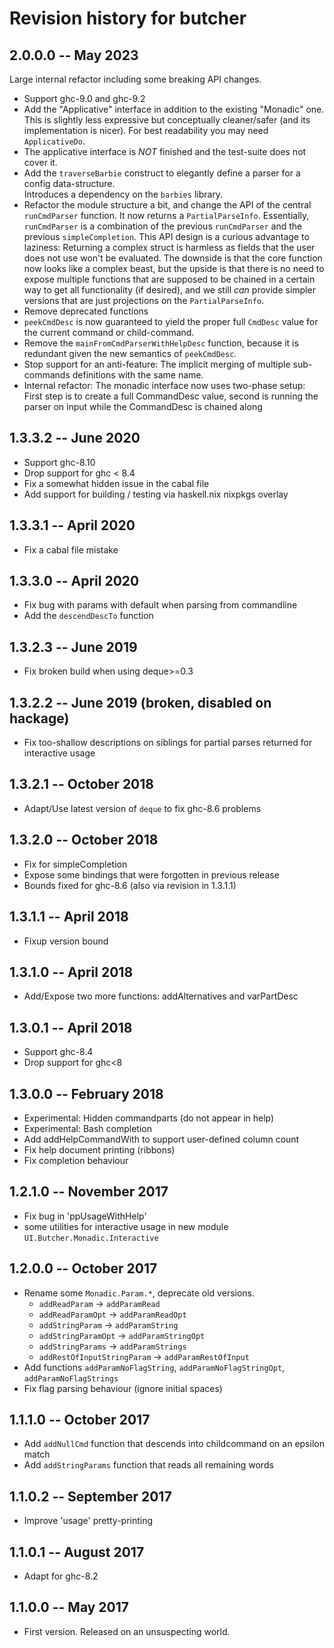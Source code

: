 # Revision history for butcher

## 2.0.0.0  -- May 2023

Large internal refactor including some breaking API changes.

- Support ghc-9.0 and ghc-9.2
- Add the "Applicative" interface in addition to the existing "Monadic" one.
  This is slightly less expressive but conceptually cleaner/safer (and its
  implementation is nicer). For best readability you may need `ApplicativeDo`.
- The applicative interface is *NOT* finished and the test-suite does not
  cover it.
- Add the `traverseBarbie` construct to elegantly define a parser for a
  config data-structure.\
  Introduces a dependency on the `barbies` library.
- Refactor the module structure a bit, and change the API of the central
  `runCmdParser` function. It now returns a `PartialParseInfo`. Essentially,
  `runCmdParser` is a combination of the previous `runCmdParser` and the
  previous `simpleCompletion`. This API design is a curious advantage to
  laziness: Returning a complex struct is harmless as fields that the user
  does not use won't be evaluated. The downside is that the core function now
  looks like a complex beast, but the upside is that there is no need to
  expose multiple functions that are supposed to be chained in a certain way
  to get all functionality (if desired), and we still _can_ provide simpler
  versions that are just projections on the `PartialParseInfo`.
- Remove deprecated functions
- `peekCmdDesc` is now guaranteed to yield the proper full `CmdDesc` value
  for the current command or child-command.
- Remove the `mainFromCmdParserWithHelpDesc` function, because it is redundant
  given the new semantics of `peekCmdDesc`.
- Stop support for an anti-feature: The implicit merging of multiple
  sub-commands definitions with the same name.
- Internal refactor: The monadic interface now uses two-phase setup: First step
  is to create a full CommandDesc value, second is running the parser on input
  while the CommandDesc is chained along

## 1.3.3.2  -- June 2020

* Support ghc-8.10
* Drop support for ghc < 8.4
* Fix a somewhat hidden issue in the cabal file
* Add support for building / testing via haskell.nix nixpkgs overlay

## 1.3.3.1  -- April 2020

* Fix a cabal file mistake

## 1.3.3.0  -- April 2020

* Fix bug with params with default when parsing from commandline
* Add the `descendDescTo` function

## 1.3.2.3  -- June 2019

* Fix broken build when using deque>=0.3

## 1.3.2.2  -- June 2019 (broken, disabled on hackage)

* Fix too-shallow descriptions on siblings for partial parses returned
  for interactive usage

## 1.3.2.1  -- October 2018

* Adapt/Use latest version of `deque` to fix ghc-8.6 problems

## 1.3.2.0  -- October 2018

* Fix for simpleCompletion
* Expose some bindings that were forgotten in previous release
* Bounds fixed for ghc-8.6 (also via revision in 1.3.1.1)

## 1.3.1.1  -- April 2018

* Fixup version bound

## 1.3.1.0  -- April 2018

* Add/Expose two more functions: addAlternatives and varPartDesc

## 1.3.0.1  -- April 2018

* Support ghc-8.4
* Drop support for ghc<8

## 1.3.0.0  -- February 2018

* Experimental: Hidden commandparts (do not appear in help)
* Experimental: Bash completion
* Add addHelpCommandWith to support user-defined column count
* Fix help document printing (ribbons)
* Fix completion behaviour

## 1.2.1.0  -- November 2017

* Fix bug in 'ppUsageWithHelp'
* some utilities for interactive usage in new module
  `UI.Butcher.Monadic.Interactive`

## 1.2.0.0  -- October 2017

* Rename some `Monadic.Param.*`, deprecate old versions.
    - `addReadParam` -> `addParamRead`
    - `addReadParamOpt` -> `addParamReadOpt`
    - `addStringParam` -> `addParamString`
    - `addStringParamOpt` -> `addParamStringOpt`
    - `addStringParams` -> `addParamStrings`
    - `addRestOfInputStringParam` -> `addParamRestOfInput`
* Add functions `addParamNoFlagString`, `addParamNoFlagStringOpt`,
  `addParamNoFlagStrings`
* Fix flag parsing behaviour (ignore initial spaces)

## 1.1.1.0  -- October 2017

* Add `addNullCmd` function that descends into childcommand on an epsilon match
* Add `addStringParams` function that reads all remaining words

## 1.1.0.2  -- September 2017

* Improve 'usage' pretty-printing

## 1.1.0.1  -- August 2017

* Adapt for ghc-8.2

## 1.1.0.0  -- May 2017

* First version. Released on an unsuspecting world.
